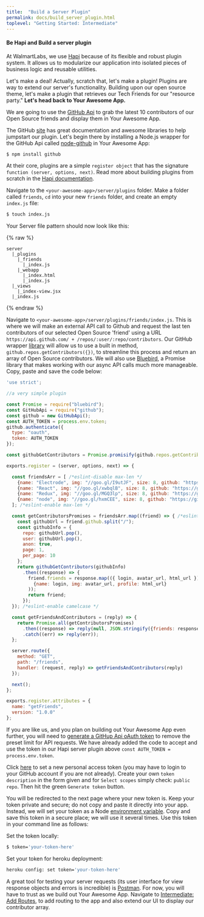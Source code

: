 ```yaml
---
title:  "Build a Server Plugin"
permalink: docs/build_server_plugin.html
toplevel: "Getting Started: Intermediate"
---
```


#### Be Hapi and Build a server plugin

At WalmartLabs, we use [Hapi](http://hapijs.com/) because of its flexible and robust plugin system. It allows us to modularize our application into isolated pieces of business logic and reusable utilities.

Let's make a deal! Actually, scratch that, let's make a plugin! Plugins are way to extend our server's functionality. Building upon our open source theme, let's make a plugin that retrieves our Tech Friends for our "resource party." **Let's head back to Your Awesome App.**

We are going to use the [GitHub Api](https://developer.github.com/v3/) to grab the latest 10 contributors of our Open Source friends and display them in Your Awesome App.

The GitHub [site](https://developer.github.com/v3/) has great documentation and awesome libraries to help jumpstart our plugin. Let's begin there by installing a Node.js wrapper for the GitHub Api called [node-github](https://github.com/mikedeboer/node-github) in Your Awesome App:

```bash
$ npm install github
```

At their core, plugins are a simple `register object` that has the signature `function (server, options, next)`. Read more about building plugins from scratch in the [Hapi documentation](http://hapijs.com/tutorials/plugins).

Navigate to the `<your-awesome-app>/server/plugins` folder. Make a folder called `friends`, `cd` into your new `friends` folder, and create an empty `index.js` file:

```bash
$ touch index.js
```
Your Server file pattern should now look like this:

{% raw  %}
```
server
  |_plugins
    |_friends
      |_index.js
    |_webapp
      |_index.html
      |_index.js
  |_views
    |_index-view.jsx
  |_index.js
```
{% endraw %}

Navigate to `<your-awesome-app>/server/plugins/friends/index.js`. This is where we will make an external API call to Github and request the last ten contributors of our selected Open Source 'friend' using a URL `https://api.github.com/ + /repos/:user/:repo/contributors`. Our GitHub wrapper [library](https://github.com/mikedeboer/node-github) will allow us to use a built in method, `github.repos.getContributors({})`, to streamline this process and return an array of Open Source contributors. We will also use [Bluebird](http://bluebirdjs.com/docs/getting-started.html), a Promise library that makes working with our async API calls much more manageable. Copy, paste and save the code below:

```javascript
'use strict';

//a very simple plugin

const Promise = require("bluebird");
const GitHubApi = require("github");
const github = new GitHubApi();
const AUTH_TOKEN = process.env.token;
github.authenticate({
  type: "oauth",
  token: AUTH_TOKEN
});

const githubGetContributors = Promise.promisify(github.repos.getContributors);

exports.register = (server, options, next) => {

  const friendsArr = [ /*eslint-disable max-len */
    {name: "Electrode", img: "//goo.gl/I9utJF", size: 8, github: "https://github.com/electrode-io/electrode-boilerplate-universal-react-node"},
    {name: "React", img: "//goo.gl/xwbqlB", size: 8, github: "https://github.com/facebook/react"},
    {name: "Redux", img: "//goo.gl/MGQ3lp", size: 8, github: "https://github.com/reactjs/redux"},
    {name: "node", img: "//goo.gl/hxmCEE", size: 8, github: "https://github.com/nodejs/node"}
  ]; /*eslint-enable max-len */

  const getContributorsPromises = friendsArr.map((friend) => { /*eslint-disable camelcase */
    const githubUrl = friend.github.split("/");
    const githubInfo = {
      repo: githubUrl.pop(),
      user: githubUrl.pop(),
      anon: true,
      page: 1,
      per_page: 10
    };
    return githubGetContributors(githubInfo)
      .then((response) => {
        friend.friends = response.map(({ login, avatar_url, html_url }) => (
          {name: login, img: avatar_url, profile: html_url}
        ));
        return friend;
      });
  }); /*eslint-enable camelcase */

  const getFriendsAndContributors = (reply) => {
    return Promise.all(getContributorsPromises)
      .then((response) => reply(null, JSON.stringify({friends: response})))
      .catch((err) => reply(err));
  };

  server.route({
    method: "GET",
    path: "/friends",
    handler: (request, reply) => getFriendsAndContributors(reply)
  });

  next();
};

exports.register.attributes = {
  name: "getFriends",
  version: "1.0.0"
};
```

If you are like us, and you plan on building out Your Awesome App even further, you will need to [generate a GitHup Api oAuth token](https://github.com/settings/tokens/new) to remove the preset limit for API requests. We have already added the code to accept and use the token in our Hapi server plugin above `const AUTH_TOKEN = process.env.token`.

Click [here](https://github.com/settings/tokens/new) to set a new personal access token (you may have to login to your GitHub account if you are not already). Create your own `token description` in the form given and for `Select scopes` simply check: `public repo`. Then hit the green `Generate token` button.

You will be redirected to the next page where your new token is. Keep your token private and secure; do not copy and paste it directly into your app. Instead, we will set your token as a Node [environment variable](https://nodejs.org/api/process.html#process_process_env).
Copy and save this token in a secure place; we will use it several times. Use this token in your command line as follows:

Set the token locally:

```bash
$ token='your-token-here'
```

Set your token for heroku deployment:

```bash
heroku config: set token='your-token-here'
```

A great tool for testing your server requests (its user interface for view response objects and errors is incredible) is [Postman](https://www.getpostman.com/). For now, you will have to trust as we build out Your Awesome App. Navigate to [Intermediate: Add Routes](add_routes.html), to add routing to the app and also extend our UI to display our contributor array.

